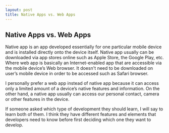 ```yaml
---
layout: post 
title: Native Apps vs. Web Apps
---
```


## Native Apps vs. Web Apps

Native app is an app developed essentially for one particular mobile device and is installed directly onto the device itself. 
Native app usually can be downloaded via app stores online such as Apple Store, the Google Play, etc. 
Where web app is basically an Internet-enabled app that are accessible via the mobile device’s Web browser. 
It doesn't need to be downloaded on user’s mobile device in order to be accessed such as Safari browser. 

I personally prefer a web app instead of native app because it can access only a limited amount of a device’s native features and information. 
On the other hand, a native app usually can access our personal contact, camera or other features in the device. 

If someone asked which type of development they should learn, I will say to learn both of them. 
I think they have different features and elements that developers need to know before first deciding which one they want to develop. 
